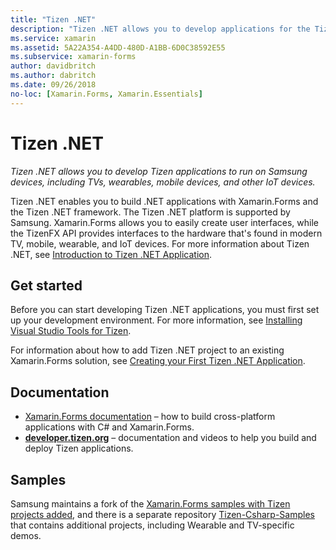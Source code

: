 ```yaml
---
title: "Tizen .NET"
description: "Tizen .NET allows you to develop applications for the Tizen operating system, which runs on Samsung devices, including TVs, wearables, mobile devices, and other IoT devices."
ms.service: xamarin
ms.assetid: 5A22A354-A4DD-480D-A1BB-6D0C38592E55
ms.subservice: xamarin-forms
author: davidbritch
ms.author: dabritch
ms.date: 09/26/2018
no-loc: [Xamarin.Forms, Xamarin.Essentials]
---
```


# Tizen .NET

_Tizen .NET allows you to develop Tizen applications to run on Samsung devices, including TVs, wearables, mobile devices, and other IoT devices._

Tizen .NET enables you to build .NET applications with Xamarin.Forms and the Tizen .NET framework. The Tizen .NET platform is supported by Samsung. Xamarin.Forms allows you to easily create user interfaces, while the TizenFX API provides interfaces to the hardware that's found in modern TV, mobile, wearable, and IoT devices. For more information about Tizen .NET, see [Introduction to Tizen .NET Application](https://developer.tizen.org/development/training/.net-application).

## Get started

Before you can start developing Tizen .NET applications, you must first set up your development environment. For more information, see [Installing Visual Studio Tools for Tizen](https://developer.tizen.org/development/visual-studio-tools-tizen/installing-visual-studio-tools-tizen).

For information about how to add Tizen .NET project to an existing Xamarin.Forms solution, see [Creating your First Tizen .NET Application](https://developer.tizen.org/development/training/.net-application/creating-your-first-tizen-.net-application).

## Documentation

- [Xamarin.Forms documentation](~/xamarin-forms/index.yml) &ndash; how to build cross-platform applications with C# and Xamarin.Forms.
- [**developer.tizen.org**](https://developer.tizen.org/development) &ndash; documentation and videos to help you build and deploy Tizen applications.

## Samples

Samsung maintains a fork of the [Xamarin.Forms samples with Tizen projects added](https://github.com/Samsung/xamarin-forms-samples), and there is a separate repository [Tizen-Csharp-Samples](https://github.com/Samsung/Tizen-CSharp-Samples) that contains additional projects, including Wearable and TV-specific demos.
